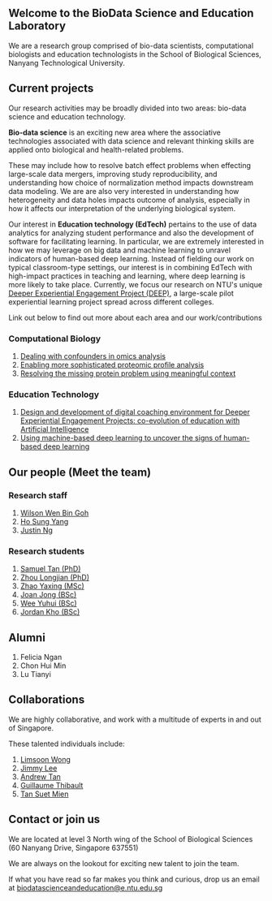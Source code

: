 ## Welcome to the BioData Science and Education Laboratory
We are a research group comprised of bio-data scientists, computational biologists and education technologists in the School of Biological Sciences, Nanyang Technological University.

## Current projects
Our research activities may be broadly divided into two areas: bio-data science and education technology.

**Bio-data science** is an exciting new area where the associative technologies associated with data science and relevant thinking skills are applied onto biological and health-related problems.

These may include how to resolve batch effect problems when effecting large-scale data mergers, improving study reproducibility, and understanding how choice of normalization method impacts downstream data modeling. We are are also very interested in understanding how heterogeneity and data holes impacts outcome of analysis, especially in how it affects our interpretation of the underlying biological system.

Our interest in **Education technology (EdTech)**  pertains to the use of data analytics for analyzing student performance and also the development of software for facilitating learning. In particular, we are extremely interested in how we may leverage on big data and machine learning to unravel indicators of human-based deep learning. Instead of fielding our work on typical classroom-type settings, our interest is in combining EdTech with high-impact practices in teaching and learning, where deep learning is more likely to take place. Currently, we focus our research on NTU's unique [Deeper Experiential Engagement Project (DEEP)](https://gohwils.github.io/biodatascience/deep_programme), a large-scale pilot experiential learning project spread across different colleges.

Link out below to find out more about each area and our work/contributions

### Computational Biology
1. [Dealing with confounders in omics analysis](https://gohwils.github.io/biodatascience/confounders)
2. [Enabling more sophisticated proteomic profile analysis](https://gohwils.github.io/biodatascience/proteomics)
3. [Resolving the missing protein problem using meaningful context](https://gohwils.github.io/biodatascience/mpp)


### Education Technology
1. [Design and development of digital coaching environment for Deeper Experiential Engagement Projects: co-evolution of education with Artificial Intelligence](https://gohwils.github.io/biodatascience/ACE) 
2. [Using machine-based deep learning to uncover the signs of human-based deep learning](https://gohwils.github.io/biodatascience/deeplearning)

## Our people (Meet the team)
### Research staff
1. [Wilson Wen Bin Goh](https://gohwils.github.io/biodatascience/wilsongoh)
2. [Ho Sung Yang](https://gohwils.github.io/biodatascience/hosungyang)
3. [Justin Ng](https://gohwils.github.io/biodatascience/justinng)

### Research students
1. [Samuel Tan (PhD)](https://gohwils.github.io/biodatascience/samueltan)
2. [Zhou Longjian (PhD)](https://gohwils.github.io/biodatascience/zhoulongjian)
3. [Zhao Yaxing (MSc)](https://gohwils.github.io/biodatascience/zhaoyaxing)
4. [Joan Jong (BSc)](https://gohwils.github.io/biodatascience/joanjong)
5. [Wee Yuhui (BSc)](https://gohwils.github.io/biodatascience/weeyuhui)
6. [Jordan Kho (BSc)](https://gohwils.github.io/biodatascience/jordankho)

## Alumni
1. Felicia Ngan
2. Chon Hui Min
3. Lu Tianyi

## Collaborations
We are highly collaborative, and work with a multitude of experts in and out of Singapore.

These talented individuals include:
1. [Limsoon Wong](https://www.comp.nus.edu.sg/~wongls/)
2. [Jimmy Lee](https://www.imh.com.sg/uploadedFiles/Research/Dr%20Jimmy%20Lee.pdf)
3. [Andrew Tan](http://www.sbs.ntu.edu.sg/aboutus/Faculty/NSTan/Pages/Home.aspx)
4. [Guillaume Thibault](http://www.thibaultlab.com/)
5. [Tan Suet Mien](http://sbs.ntu.edu.sg/aboutus/Faculty/SMTan/Pages/Home.aspx)

## Contact or join us
We are located at level 3 North wing of the School of Biological Sciences (60 Nanyang Drive, Singapore 637551)

We are always on the lookout for exciting new talent to join the team. 

If what you have read so far makes you think and curious, drop us an email at [biodatascienceandeducation@e.ntu.edu.sg](mailto:biodatascienceandeducation@e.ntu.edu.sg)

<!---
## Welcome to GitHub Pages

You can use the [editor on GitHub](https://github.com/gohwils/biodatascience/edit/master/index.md) to maintain and preview the content for your website in Markdown files.

Whenever you commit to this repository, GitHub Pages will run [Jekyll](https://jekyllrb.com/) to rebuild the pages in your site, from the content in your Markdown files.

### Markdown

Markdown is a lightweight and easy-to-use syntax for styling your writing. It includes conventions for

```markdown
Syntax highlighted code block

# Header 1
## Header 2
### Header 3

- Bulleted
- List

1. Numbered
2. List

**Bold** and _Italic_ and `Code` text

[Link](url) and ![Image](src)
```

For more details see [GitHub Flavored Markdown](https://guides.github.com/features/mastering-markdown/).

### Jekyll Themes

Your Pages site will use the layout and styles from the Jekyll theme you have selected in your [repository settings](https://github.com/gohwils/biodatascience/settings). The name of this theme is saved in the Jekyll `_config.yml` configuration file.

### Support or Contact

Having trouble with Pages? Check out our [documentation](https://help.github.com/categories/github-pages-basics/) or [contact support](https://github.com/contact) and we’ll help you sort it out.

-->
